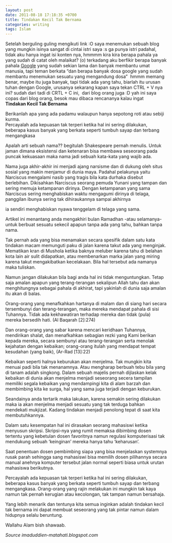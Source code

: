 ```yaml
---
layout: post
date: 2011-08-18 17:18:35 +0700
title: Tindakan Kecil Tak Bernama
categories: writing
tags: Islam
---
```

<p>Setelah berguling guling mengikuti link :O saya menemukan sebuah blog yang mungkin isinya sangat di cintai istri saya :s ga punya istri padahal, tidak aku hanya ingat isi konten nya, hmmmm kira kira berapa pahala ya yang sudah di catat oleh malaikat? (o) terkadang aku berfikir berapa banyak pahala <a title="Google Tokelau" href="http://google.tk" target="_blank">Google</a> yang sudah sekian lama dan banyak membantu umat manusia, tapi teman berkata “dan berapa banyak dosa google yang sudah membantu menemukan sesuatu yang mengandung dosa” <img src="https:/emoggoez.bitbucket.io/wp-content/emomo/33.gif" alt=""> hmmm memang benar, maybe itu juga banyak, tapi tidak ada yang tahu, biarlah itu urusan tuhan dengan Google, urusanya sekarang kapan saya tekan CTRL + V nya ini? sudah dari tadi di CRTL + C ini, <img src="https:/emoggoez.bitbucket.io/wp-content/emomo/34.gif" alt=""> dari blog orang juga :D yah ini saya copas dari blog orang, besok mau dibaca rencananya kalau ingat <img src="https:/emoggoez.bitbucket.io/wp-content/emomo/28.gif" alt=""><br>
<strong>Tindakan Kecil Tak Bernama</strong></p>
<p>Berikanlah apa yang ada padamu walaupun hanya sepotong roti atau sebiji kurma.<br>
Percayalah ada kepuasan tak terperi ketika hal ini sering dilakukan, beberapa kasus banyak yang berkata seperti tumbuh sayap dan terbang mengangkasa</p>
<p>Apalah arti sebuah nama?? begitulah Shakespeare pernah menulis. Untuk jaman dimana eksistensi dan ketenaran bisa membawa seseorang pada puncak kekuasaan maka nama jadi sebuah kata-kata yang wajib ada.</p>
<p>Nama juga akhir-akhir ini menjadi ajang narsisme dan di dukung oleh situs sosial yang makin menjamur di dunia maya. Padahal pelakunya yaitu Narciscus mengalami nasib yang tragis bila kata durhaka disebut berlebihan. Dikisahkan Narciscus seorang pemuda Yunani yang tampan dan sering memuja ketampanan dirinya. Dengan ketampanan yang sama Narciscus sering menghabiskan waktu mengagumi dirinya di telaga, panggilan ibunya sering tak dihiraukannya sampai akhirnya</p>
<p>ia sendiri menghabiskan nyawa tenggelam di telaga yang sama.</p>
<p>Artikel ini menantang anda mengakhiri bulan Ramadhan -atau selamanya- untuk berbuat sesuatu sekecil apapun tanpa ada yang tahu, bahkan tanpa nama.</p>
<p>Tak pernah ada yang bisa menamakan secara spesifik dalam satu kata tindakan macam memunguti paku di jalan karena takut ada yang menginjak. Mematikan kran di Mushola ketika baknya meluber karena tahu di belahan kota lain air sulit didapatkan, atau membenarkan marka jalan yang miring karena takut mengakibatkan kecelakaan. Bila hal tersebut ada namanya maka tuliskan.</p>
<p>Namun jangan dilakukan bila bagi anda hal ini tidak menguntungkan. Tetap saja amalan apapun yang terang-terangan sekalipun Allah tahu dan akan menghitungnya sebagai pahala di akhirat, tapi yakinlah di dunia saja amalan itu akan di balas.</p>
<p>Orang-orang yang menafkahkan hartanya di malam dan di siang hari secara tersembunyi dan terang-terangan, maka mereka mendapat pahala di sisi Tuhannya. Tidak ada kekhawatiran terhadap mereka dan tidak (pula) mereka bersedih hati. (Al Baqarah [2]:274)</p>
<p>Dan orang-orang yang sabar karena mencari keridhaan Tuhannya, mendirikan shalat, dan menafkahkan sebagian rezki yang Kami berikan kepada mereka, secara sembunyi atau terang-terangan serta menolak kejahatan dengan kebaikan; orang-orang itulah yang mendapat tempat kesudahan (yang baik), (Ar-Rad [13]:22)</p>
<p>Kebaikan seperti halnya keburukan akan menjelma. Tak mungkin kita menuai padi bila tak menanamnya. Atau mengharap berbuah tebu bila yang di tanam adalah singkong. Dalam sebuah majelis pernah dijlaskan kelak kebaikan di dunia akan menjelma menjadi seseorang secera tampilan memiliki segala kebaikan yang mendampingi kita di alam barzah dan membimbing kita ke surga, hal yang sama juga terjadi dengan keburukan.</p>
<p>Seandainya anda tertarik maka lakukan, karena semakin sering dilakukan maka ia akan menjelma menjadi sesuatu yang tak terduga bahkan mendekati mukjizat. Kadang tindakan menjadi penolong tepat di saat kita membutuhkannya.</p>
<p>Dalam satu kesempatan hal ini dirasakan seorang mahasiswi ketika menyusun skripsi. Skripsi-nya yang rumit memaksa dibimbing dosen tertentu yang kebetulan dosen favoritnya namun regulasi komputerisasi tak mendukung sebuah ‘keinginan’ mereka hanya tahu ‘keharusan’.</p>
<p>Saat penentuan dosen pembimbing siapa yang bisa menjelaskan systemnya rusak parah sehingga sang mahasiswi bisa memilih dosen pilihannya secara manual anehnya komputer tersebut jalan normal seperti biasa untuk urutan mahasiswa berikutnya.</p>
<p>Percayalah ada kepuasan tak terperi ketika hal ini sering dilakukan, beberapa kasus banyak yang berkata seperti tumbuh sayap dan terbang mengangkasa. Orang-orang yang rajin melakukan ini mungkin tak kaya namun tak pernah kerugian atau kecolongan, tak tampan namun bersahaja.</p>
<p>Yang lebih menarik dan tentunya kita semua inginkan adalah tindakan kecil tak bernama ini dapat membuat seseorang yang tak pintar namun dalam hidupnya selalu beruntung.</p>
<p>Wallahu Alam bish shawaab.</p>
<address>Source imaduddien-matahati.blogspot.com</address>